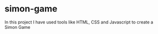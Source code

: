 # simon-game
In this project I have used tools like HTML, CSS and Javascript to create a Simon Game
